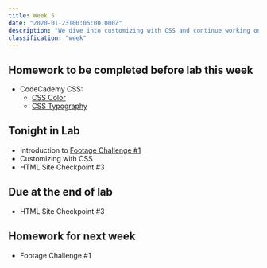 ```yaml
---
title: Week 5
date: "2020-01-23T00:05:00.000Z"
description: "We dive into customizing with CSS and continue working on our HTML sites"
classification: "week"
---
```


## Homework to be completed before lab this week

- CodeCademy CSS:
  - <a href="https://www.codecademy.com/courses/learn-css/lessons/color/exercises/what-is-color" target="_blank">CSS Color</a>
  - <a href="https://www.codecademy.com/courses/learn-css/lessons/css-typography/exercises/typography" target="_blank">CSS Typography</a>

## Tonight in Lab

- Introduction to <a href="/footage-challenge-one/">Footage Challenge #1</a>
- Customizing with CSS
- HTML Site Checkpoint #3

## Due at the end of lab

- HTML Site Checkpoint #3

## Homework for next week

- Footage Challenge #1
